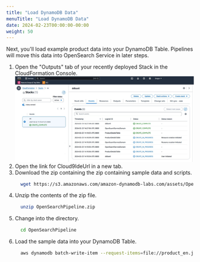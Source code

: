 ```yaml
---
title: "Load DynamoDB Data"
menuTitle: "Load DynamoDB Data"
date: 2024-02-23T00:00:00-00:00
weight: 50
---
```

Next, you'll load example product data into your DynamoDB Table. Pipelines will move this data into OpenSearch Service in later steps.

 1. Open the "Outputs" tab of your recently deployed Stack in the CloudFormation Console.
   ![CloudFormation Outputs](/static/images/ddb-os-zetl2.jpg)
 2. Open the link for Cloud9IdeUrl in a new tab.
 3. Download the zip containing the zip containing sample data and scripts.
    ```bash
      wget https://s3.amazonaws.com/amazon-dynamodb-labs.com/assets/OpenSearchPipeline.yaml
    ```
 4. Unzip the contents of the zip file.
    ```bash
      unzip OpenSearchPipeline.zip 
    ```
 5. Change into the directory.
    ```bash
      cd OpenSearchPipeline
    ```
 6. Load the sample data into your DynamoDB Table.
    ```bash
      aws dynamodb batch-write-item --request-items=file://product_en.json
    ```